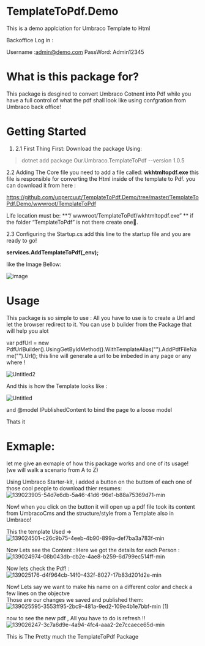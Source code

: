 # TemplateToPdf.Demo
This is a demo applciation for Umbraco Template to Html

Backoffice Log in :

Username :admin@demo.com
PassWord: Admin12345

# What is this package for? 
This package is desgined to convert Umbraco Cotnent into Pdf while you have a full control of what the pdf shall look like using confgration from Umbraco back office! 

# Getting Started 

1.	2.1 First Thing First: 
      Download the package Using: 
>dotnet add package Our.Umbraco.TemplateToPdf --version 1.0.5

2.2 Adding The Core file
you need to add a file called: **wkhtmltopdf.exe** this file is 
responsible for converting the Html inside of the template to Pdf.
you can download it from here : 

https://github.com/uppercuut/TemplateToPdf.Demo/tree/master/TemplateToPdf.Demo/wwwroot/TemplateToPdf

Life location must be: 
**“<YourApplicationName>/ wwwroot/TemplateToPdf/wkhtmltopdf.exe” **
if the folder “TemplateToPdf” is not there create one.

2.3 Configuring the Startup.cs
add this line to the startup file and you are ready to go!
 
**services.AddTemplateToPdf(_env);**
 
like the Image Bellow:
      
![image](https://user-images.githubusercontent.com/28313687/139026489-84c8afb5-368f-47b7-9c0a-7748623c44e2.png)

      
# Usage 

This package is so simple to use : 
All you have to use is to create a Url and let the browser redirect to it. 
You can use b builder from the Package that will help you alot 

   var pdfUrl = new PdfUrlBuilder().UsingGetByIdMethod(<yourNodeId>).WithTemplateAlias("<yourTemplateAlias>").AddPdfFileName("<pdf file name>").Url();
                  this line will generate a url to be imbeded in any page or any where ! 
      
![Untitled2](https://user-images.githubusercontent.com/28313687/139031016-9f48550f-ed5c-43b4-999f-0a80c312cbb4.png)

And this is how the Template looks like : 

![Untitled](https://user-images.githubusercontent.com/28313687/139030544-ae4e468a-791e-4321-b6cb-29ece553e0c4.png)

and @model IPublishedContent to bind the page to a loose model 

Thats it


# Exmaple:

let me give an exmaple of how this package works and one of its usage! (we will walk a scenario from A to Z)
      
Using Umbraco Starter-kit, i added a button on the buttom of each one of those cool people to download thier resumes: 
![139023905-54d7e6db-5a46-41d6-96e1-b88a75369d71-min](https://user-images.githubusercontent.com/28313687/139027898-38f9929b-8aa7-4944-85ef-b0c5bc790bcd.png)

Now! when you click on the button it will open up a pdf file took its content from UmbracoCms and the structure/style from a Template also in Umbraco!

This the template Used => 
![139024501-c26c9b75-4eeb-4b90-899a-def7ba3a783f-min](https://user-images.githubusercontent.com/28313687/139027997-260b0238-aab1-4f03-bf71-f0841e3fc873.png)
 
Now Lets see the Content : 
Here we got the details for each Person :
![139024974-08b043db-cb2e-4ae8-b259-6d799ec514ff-min](https://user-images.githubusercontent.com/28313687/139028284-f29b7186-c900-4fec-8536-79356a4dc04c.png)

Now lets check the Pdf! : 
![139025176-d4f964cb-14f0-432f-8027-17b83d201d2e-min](https://user-images.githubusercontent.com/28313687/139028356-8ea2731f-671a-41d7-9d0d-e49ee0d24c3d.png)


Now! Lets say we want to make his name on a different color and check a few lines on the objectve  
Those are our changes we saved and published them:
![139025595-3553ff95-2bc9-481a-9ed2-109e4b1e7bbf-min (1)](https://user-images.githubusercontent.com/28313687/139028413-bafbdf45-5f2c-4fe1-b997-2f5ab22e361e.png)

now to see the new pdf , All you have to do is refresh !! 
![139026247-3c7a6d9e-4a94-4fc4-aaa2-2e7ccaece65d-min](https://user-images.githubusercontent.com/28313687/139028461-97f69a0f-88f2-4593-89e7-67d13462829f.png)

This is The Pretty much the TemplateToPdf Package 




